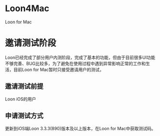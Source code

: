 # Loon4Mac
Loon for Mac

# 邀请测试阶段
Loon已经完成了部分用户内测阶段，完成了基本的功能，但由于目前很多UI功能不够完善、BUG比较多，为了避免在使用过程中遇到异常影响正常的工作和生活，目前Loon for Mac暂时只接受邀请用户的测试，

## 邀请测试前提
Loon iOS的用户

## 申请测试方式
更新到iOS端Loon 3.3.3(890)版本及以上版本，在Loon for Mac中获取测试码。
